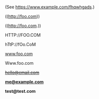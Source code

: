 (See https://www.example.com/fhqwhgads.)

((http://foo.com))

((http://foo.com.))

HTTP://FOO.COM

hTtP://fOo.CoM

www.foo.com

Www.foo.com

~~hello@email.com~~

**me@example.com**

__test@test.com__
